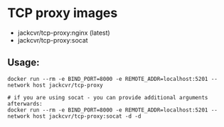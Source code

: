 # TCP proxy images

- jackcvr/tcp-proxy:nginx (latest)
- jackcvr/tcp-proxy:socat

## Usage:
```shell
docker run --rm -e BIND_PORT=8000 -e REMOTE_ADDR=localhost:5201 --network host jackcvr/tcp-proxy

# if you are using socat - you can provide additional arguments afterwards:
docker run --rm -e BIND_PORT=8000 -e REMOTE_ADDR=localhost:5201 --network host jackcvr/tcp-proxy:socat -d -d
```

